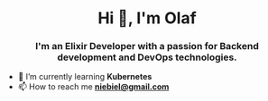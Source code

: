 <h1 align="center">Hi 👋, I'm Olaf</h1>
<h3 align="center">I'm an Elixir Developer with a passion for Backend development and DevOps technologies.</h3>

- 🌱 I’m currently learning **Kubernetes**
- 📫 How to reach me **niebiel@gmail.com**

